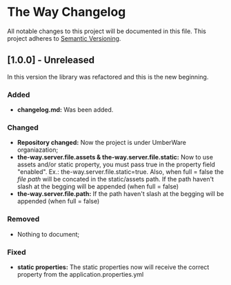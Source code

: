 # The Way Changelog
All notable changes to this project will be documented in this file.
This project adheres to [Semantic Versioning](https://semver.org/spec/v2.0.0.html).

## [1.0.0] - Unreleased

In this version the library was refactored and this is the new beginning.

### Added

- **changelog.md:** Was been added.

### Changed

- **Repository changed:** Now the project is under UmberWare organiazation;
- **the-way.server.file.assets & the-way.server.file.static:** Now to use assets and/or static property, you must pass true in the property field "enabled". Ex.: the-way.server.file.static=true.
Also, when full = false the *file path* will be concated in the static/assets path. If the path haven't slash at the begging will be appended (when full = false)
- **the-way.server.file.path:** If the path haven't slash at the begging will be appended (when full = false)

### Removed

- Nothing to document;

### Fixed

- **static properties:** The static properties now will receive the correct property from the application.properties.yml
